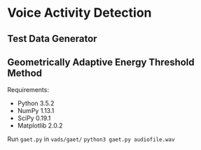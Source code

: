 Voice Activity Detection
========================

Test Data Generator
-------------------



Geometrically Adaptive Energy Threshold Method
----------------------------------------------

Requirements:
* Python 3.5.2
* NumPy 1.13.1
* SciPy 0.19.1
* Matplotlib 2.0.2

Run `gaet.py` in `vads/gaet/`
`python3 gaet.py audiofile.wav`
